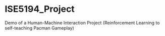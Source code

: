 # ISE5194_Project
Demo of a Human-Machine Interaction Project (Reinforcement Learning to self-teaching Pacman Gameplay)
